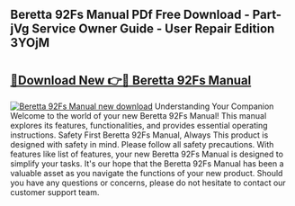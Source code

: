 ## Beretta 92Fs Manual PDf Free Download - Part-jVg Service Owner Guide - User Repair Edition 3YOjM

# <h2><a href="http://bc19612.oget.top/?id=Beretta+92Fs+Manual">🔗Download New 👉🔴 Beretta 92Fs Manual</a></h2>

[![Beretta 92Fs Manual new download](https://i.imgur.com/5g1atiW.png)](http://bc19612.oget.top/?id=Beretta+92Fs+Manual)
Understanding Your Companion Welcome to the world of your new Beretta 92Fs Manual! This manual explores its features, functionalities, and provides essential operating instructions. Safety First Beretta 92Fs Manual, Always This product is designed with safety in mind. Please follow all safety precautions. With features like list of features, your new Beretta 92Fs Manual is designed to simplify your tasks. It's our hope that the Beretta 92Fs Manual has been a valuable asset as you navigate the functions of your new product. Should you have any questions or concerns, please do not hesitate to contact our customer support team.
